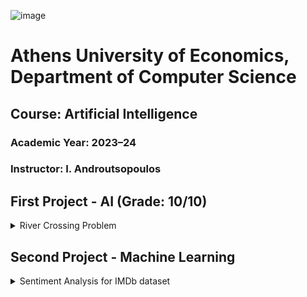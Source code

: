 ![image](https://github.com/GwgwP/AI-Projects/assets/140728504/ae40c978-41e9-477d-84a2-a12774a7100b)

# Athens University of Economics, Department of Computer Science
## Course: Artificial Intelligence
### Academic Year: 2023–24
### Instructor: I. Androutsopoulos

## First Project - AI (Grade: 10/10)
<details>
<summary>River Crossing Problem</summary>

**Crossing the River.** In this problem, a family needs to cross a river during the night by walking on a log that connects the two banks. The log can support only two people at a time. The family also has only one lamp, which must be carried by one of the individuals walking on the log. Each family member takes a different amount of time to cross the river walking on the log, and this time is constant for each person in either direction.

For example, the grandmother takes the same amount of time each time she crosses, but the grandfather takes a different (yet constant) time. When two family members cross together, the crossing time is that of the slower member. The goal is to find the optimal solution, determining the order and pairs (or individuals in each move) in which the family members should move, to minimize the total crossing time.

Your program should attempt to find the optimal solution based on the number of family members (N) and the time each member takes to cross the river (given as input). You can experiment with different values of N and crossing times and report approximately how much time your program takes to find a solution, depending on the computer used.

Additional examples and variations of the game can be found at the following links:
- [YouTube Video](https://www.youtube.com/watch?v=Ppx7-Y9_ub0)
- [Math Game Time](http://www.mathgametime.com/games/bridge-crossing)

At the start of your program, you can define a maximum allowed total time, making it easier to stop exploring paths that exceed this limit. When your program fails to find a solution within the allowed time, it should simply report that it couldn't find a solution.

Your program should use the A* algorithm with heuristics, which you will describe in the document you submit, explaining your choices. It should be able to find a solution at least for the case presented in the video [YouTube Link](https://www.youtube.com/watch?v=Ppx7-Y9_ub0), where the family consists of the following members with their respective crossing times: Child 1 (time 1), Child 2 (time 3), Mom (time 6), Dad (time 8), Grandfather (time 12). The total crossing time of the solution should be less than or equal to 30.


</details>

## Second Project - Machine Learning
<details>
<summary>Sentiment Analysis for IMDb dataset</summary>



## Part A (60%)
Implement in Java, C++, or Python (or another language permitted by your tutors) two or three (depending on the size of your team) of the following machine learning algorithms. These algorithms should be capable of classifying texts into two (distinct) categories, for example, positive/negative sentiment.

1. Naive Bayes Classifier, using either the Bernoulli multivariate form (as in the slides of the 16th lecture) or the polynomial form (refer to the references at the end of the slides of the 16th lecture).
   
2. Random Forest using ID3 or its variation (e.g., producing trees with a maximum depth specified as a hyperparameter).

3. AdaBoost with decision trees of depth 1, meaning each "tree" will only inquire about the value of a single feature, specifically the one leading to the maximum information gain in the training data of that "tree."

4. Logistic Regression with stochastic gradient ascent, incorporating regularization (refer to slides of the 18th lecture).

Represent each text by a feature vector with values 0 or 1, indicating which words from a vocabulary are present in the text. The vocabulary should include the m most frequent words in the training data, excluding the n most common and the k rarest words in the training data, where m, n, and k are hyperparameters. Optionally, you may enhance the Naive Bayes and Logistic Regression classifiers by adding feature selection using information gain or other methods.

Demonstrate the learning capabilities of your implementations using the "Large Movie Review Dataset," also known as the "IMDB dataset" (see [IMDB Dataset](https://ai.stanford.edu/~amaas/data/sentiment/), [Keras IMDB Dataset](https://keras.io/api/datasets/imdb/)). Include in your report the results of experiments conducted with your implementations on this dataset, showing at least:

- Learning curves and corresponding tables indicating the accuracy percentage on the training data and test data.
 
    **Note 1:** In AdaBoost, during probability calculations for training examples, assume that an example with weight β appears β times in the training examples, even if β is not an integer. This is a function of the number of training examples used in each experiment iteration.

    **Note 2:** The other algorithms already incorporate feature selection methods.

## Part B (20%)
Compare the performance of your implementations with that of other available implementations (e.g., Weka or Scikit-learn) of the same machine learning algorithms implemented in Part A or other machine learning algorithms (e.g., Scikit-learn MLP implementations). Construct the same curves and tables as in Part A. You should compare at least two or three machine learning algorithms (depending on the size of your team).

You can use pre-processing implementations for text (e.g., text splitting into words) and feature selection, as well as ready-made libraries for creating graphs with curves.

## Part C (20%)
Compare the results of Parts A and B with the results of an MLP with a sliding window and/or an RNN implemented in Tensorflow/Keras, representing words with word embeddings. Construct the same curves and tables as in Parts A and B. Also, create curves showing the variation in loss on training and development examples as a function of the number of epochs.

Further clarification will be provided during tutorials. The deadline for submitting the assignment will be announced on e-class. Please carefully read the document with the general instructions for course assignments (see course documents on e-class).

</details>
